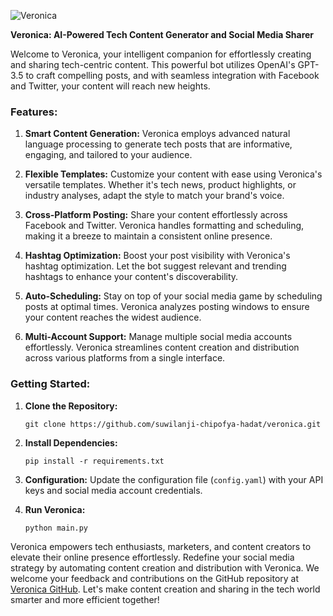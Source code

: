 ![Veronica]('/assets/veronica-light.png')

**Veronica: AI-Powered Tech Content Generator and Social Media Sharer**

Welcome to Veronica, your intelligent companion for effortlessly creating and sharing tech-centric content. This powerful bot utilizes OpenAI's GPT-3.5 to craft compelling posts, and with seamless integration with Facebook and Twitter, your content will reach new heights.

### Features:

1. **Smart Content Generation:**
   Veronica employs advanced natural language processing to generate tech posts that are informative, engaging, and tailored to your audience.

2. **Flexible Templates:**
   Customize your content with ease using Veronica's versatile templates. Whether it's tech news, product highlights, or industry analyses, adapt the style to match your brand's voice.

3. **Cross-Platform Posting:**
   Share your content effortlessly across Facebook and Twitter. Veronica handles formatting and scheduling, making it a breeze to maintain a consistent online presence.

4. **Hashtag Optimization:**
   Boost your post visibility with Veronica's hashtag optimization. Let the bot suggest relevant and trending hashtags to enhance your content's discoverability.

5. **Auto-Scheduling:**
   Stay on top of your social media game by scheduling posts at optimal times. Veronica analyzes posting windows to ensure your content reaches the widest audience.

6. **Multi-Account Support:**
   Manage multiple social media accounts effortlessly. Veronica streamlines content creation and distribution across various platforms from a single interface.

### Getting Started:

1. **Clone the Repository:**
   ```
   git clone https://github.com/suwilanji-chipofya-hadat/veronica.git
   ```

2. **Install Dependencies:**
   ```
   pip install -r requirements.txt
   ```

3. **Configuration:**
   Update the configuration file (`config.yaml`) with your API keys and social media account credentials.

4. **Run Veronica:**
   ```
   python main.py
   ```

Veronica empowers tech enthusiasts, marketers, and content creators to elevate their online presence effortlessly. Redefine your social media strategy by automating content creation and distribution with Veronica. We welcome your feedback and contributions on the GitHub repository at [Veronica GitHub](https://github.com/suwilanji-chipofya-hadat/veronica). Let's make content creation and sharing in the tech world smarter and more efficient together!
